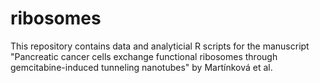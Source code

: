 # ribosomes
This repository contains data and analyticial R scripts for the manuscript "Pancreatic cancer cells exchange functional ribosomes through gemcitabine-induced tunneling nanotubes" by Martínková et al.
